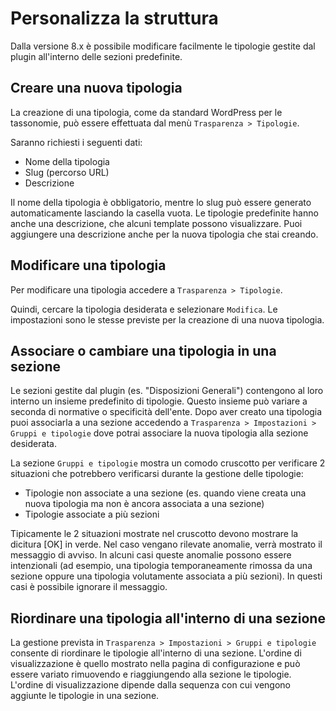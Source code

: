 # Personalizza la struttura

Dalla versione 8.x è possibile modificare facilmente le tipologie gestite dal plugin all'interno delle sezioni predefinite.

## Creare una nuova tipologia

La creazione di una tipologia, come da standard WordPress per le tassonomie, può essere effettuata dal menù `Trasparenza > Tipologie`.

Saranno richiesti i seguenti dati:

- Nome della tipologia
- Slug (percorso URL)
- Descrizione

Il nome della tipologia è obbligatorio, mentre lo slug può essere generato automaticamente lasciando la casella vuota. Le tipologie predefinite hanno anche una descrizione, che alcuni template possono visualizzare. Puoi aggiungere una descrizione anche per la nuova tipologia che stai creando.

## Modificare una tipologia

Per modificare una tipologia accedere a `Trasparenza > Tipologie`.

Quindi, cercare la tipologia desiderata e selezionare `Modifica`. Le impostazioni sono le stesse previste per la creazione di una nuova tipologia.

## Associare o cambiare una tipologia in una sezione

Le sezioni gestite dal plugin (es. "Disposizioni Generali") contengono al loro interno un insieme predefinito di tipologie. Questo insieme può variare a seconda di normative o specificità dell'ente. Dopo aver creato una tipologia puoi associarla a una sezione accedendo a `Trasparenza > Impostazioni > Gruppi e tipologie` dove potrai associare la nuova tipologia alla sezione desiderata.

La sezione `Gruppi e tipologie` mostra un comodo cruscotto per verificare 2 situazioni che potrebbero verificarsi durante la gestione delle tipologie:

- Tipologie non associate a una sezione (es. quando viene creata una nuova tipologia ma non è ancora associata a una sezione)
- Tipologie associate a più sezioni

Tipicamente le 2 situazioni mostrate nel cruscotto devono mostrare la dicitura [OK] in verde. Nel caso vengano rilevate anomalie, verrà mostrato il messaggio di avviso. In alcuni casi queste anomalie possono essere intenzionali (ad esempio, una tipologia temporaneamente rimossa da una sezione oppure una tipologia volutamente associata a più sezioni). In questi casi è possibile ignorare il messaggio.

## Riordinare una tipologia all'interno di una sezione

La gestione prevista in `Trasparenza > Impostazioni > Gruppi e tipologie` consente di riordinare le tipologie all'interno di una sezione. L'ordine di visualizzazione è quello mostrato nella pagina di configurazione e può essere variato rimuovendo e riaggiungendo alla sezione le tipologie. L'ordine di visualizzazione dipende dalla sequenza con cui vengono aggiunte le tipologie in una sezione.